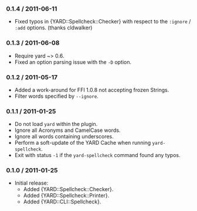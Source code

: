 ### 0.1.4 / 2011-06-11

* Fixed typos in {YARD::Spellcheck::Checker} with respect to the
  `:ignore` / `:add` options. (thanks cldwalker)

### 0.1.3 / 2011-06-08

* Require yard ~> 0.6.
* Fixed an option parsing issue with the `-D` option.

### 0.1.2 / 2011-05-17

* Added a work-around for FFI 1.0.8 not accepting frozen Strings.
* Filter words specified by `--ignore`.

### 0.1.1 / 2011-01-25

* Do not load `yard` within the plugin.
* Ignore all Acronyms and CamelCase words.
* Ignore all words containing underscores.
* Perform a soft-update of the YARD Cache when running `yard-spellcheck`.
* Exit with status `-1` if the `yard-spellcheck` command found any typos.

### 0.1.0 / 2011-01-25

* Initial release:
  * Added {YARD::Spellcheck::Checker}.
  * Added {YARD::Spellcheck::Printer}.
  * Added {YARD::CLI::Spellcheck}.

